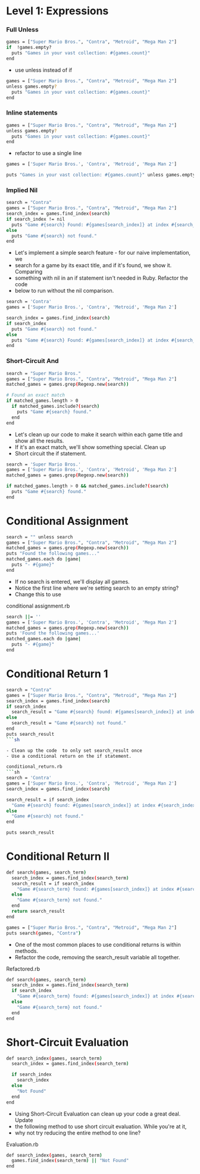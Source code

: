 # Level 1: Expressions

### Full Unless
```sh
games = ["Super Mario Bros.", "Contra", "Metroid", "Mega Man 2"]
if  !games.empty?
  puts "Games in your vast collection: #{games.count}"
end
```
- use unless instead of if

```sh
games = ["Super Mario Bros.", "Contra", "Metroid", "Mega Man 2"]
unless games.empty?
  puts "Games in your vast collection: #{games.count}"
end
```

### Inline statements
```sh
games = ["Super Mario Bros.", "Contra", "Metroid", "Mega Man 2"]
unless games.empty?
  puts "Games in your vast collection: #{games.count}"
end
```
- refactor to use a single line
```sh
games = ['Super Mario Bros.', 'Contra', 'Metroid', 'Mega Man 2']

puts "Games in your vast collection: #{games.count}" unless games.empty?
```

### Implied Nil
```sh
search = "Contra"
games = ["Super Mario Bros.", "Contra", "Metroid", "Mega Man 2"]
search_index = games.find_index(search)
if search_index != nil
  puts "Game #{search} Found: #{games[search_index]} at index #{search_index}."
else
  puts "Game #{search} not found."
end
```

- Let's implement a simple search feature - for our naive implementation, we
- search for a game by its exact title, and if it's found, we show it. Comparing
- something with nil in an if statement isn't needed in Ruby. Refactor the code
- below to run without the nil comparison.

```sh
search = 'Contra'
games = ['Super Mario Bros.', 'Contra', 'Metroid', 'Mega Man 2']

search_index = games.find_index(search)
if search_index
  puts "Game #{search} not found."
else
  puts "Game #{search} Found: #{games[search_index]} at index #{search_index}."
end
```

### Short-Circuit And
```sh
search = "Super Mario Bros."
games = ["Super Mario Bros.", "Contra", "Metroid", "Mega Man 2"]
matched_games = games.grep(Regexp.new(search))

# Found an exact match
if matched_games.length > 0
  if matched_games.include?(search)
    puts "Game #{search} found."
  end
end
```
- Let's clean up our code to make it search within each game title and show all the results. 
- If it's an exact match, we'll show something special. Clean up
- Short circuit the if statement.

```sh
search = 'Super Mario Bros.'
games = ['Super Mario Bros.', 'Contra', 'Metroid', 'Mega Man 2']
matched_games = games.grep(Regexp.new(search))
```

```sh
if matched_games.length > 0 && matched_games.include?(search)
  puts "Game #{search} found."
end
```


# Conditional Assignment
```sh
search = "" unless search
games = ["Super Mario Bros.", "Contra", "Metroid", "Mega Man 2"]
matched_games = games.grep(Regexp.new(search))
puts "Found the following games..."
matched_games.each do |game|
  puts "- #{game}"
end
```
- If no search is entered, we'll display all games. 
- Notice the first line where we're setting search to an empty string? 
- Change this to use

conditional assignment.rb
```sh
search ||= ''
games = ['Super Mario Bros.', 'Contra', 'Metroid', 'Mega Man 2']
matched_games = games.grep(Regexp.new(search))
puts 'Found the following games...'
matched_games.each do |game|
  puts "- #{game}"
end
```

# Conditional Return 1
```sh
search = "Contra"
games = ["Super Mario Bros.", "Contra", "Metroid", "Mega Man 2"]
search_index = games.find_index(search)
if search_index
  search_result = "Game #{search} found: #{games[search_index]} at index #{search_index}."
else
  search_result = "Game #{search} not found."
end
puts search_result
```sh

- Clean up the code  to only set search_result once 
- Use a conditional return on the if statement.

conditional_return.rb
```sh
search = 'Contra'
games = ['Super Mario Bros.', 'Contra', 'Metroid', 'Mega Man 2']
search_index = games.find_index(search)

search_result = if search_index
  "Game #{search} found: #{games[search_index]} at index #{search_index}."
else
  "Game #{search} not found."
end

puts search_result
```

# Conditional Return II
```sh
def search(games, search_term)
  search_index = games.find_index(search_term)
  search_result = if search_index
    "Game #{search_term} found: #{games[search_index]} at index #{search_index}."
  else
    "Game #{search_term} not found."
  end
  return search_result
end

games = ["Super Mario Bros.", "Contra", "Metroid", "Mega Man 2"]
puts search(games, "Contra")
```

- One of the most common places to use conditional returns is within methods.
- Refactor the code, removing the search_result variable all together.

Refactored.rb
```sh
def search(games, search_term)
  search_index = games.find_index(search_term)
  if search_index
    "Game #{search_term} found: #{games[search_index]} at index #{search_index}."
  else
    "Game #{search_term} not found."
  end
end
```

# Short-Circuit Evaluation
```sh
def search_index(games, search_term)
  search_index = games.find_index(search_term)

  if search_index
    search_index
  else
    "Not Found"
  end
end
```
- Using Short-Circuit Evaluation can clean up your code a great deal. Update
- the following method to use short circuit evaluation. While you're at it,
- why not try reducing the entire method to one line?

Evaluation.rb
```sh
def search_index(games, search_term)
  games.find_index(search_term) || "Not Found"
end
```

